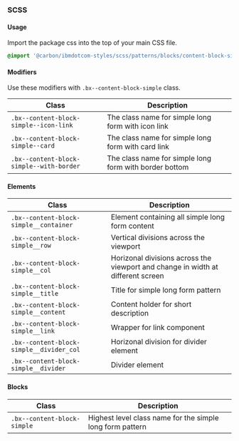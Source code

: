 ### SCSS

#### Usage

Import the package css into the top of your main CSS file.

```css
@import '@carbon/ibmdotcom-styles/scss/patterns/blocks/content-block-simple/index';
```

#### Modifiers

Use these modifiers with `.bx--content-block-simple` class.

| Class                                    | Description                                            |
| ---------------------------------------- | ------------------------------------------------------ |
| `.bx--content-block-simple--icon-link`   | The class name for simple long form with icon link     |
| `.bx--content-block-simple--card`        | The class name for simple long form with card link     |
| `.bx--content-block-simple--with-border` | The class name for simple long form with border bottom |

#### Elements

| Class                                    | Description                                                                     |
| ---------------------------------------- | ------------------------------------------------------------------------------- |
| `.bx--content-block-simple__container`   | Element containing all simple long form content                                 |
| `.bx--content-block-simple__row`         | Vertical divisions across the viewport                                          |
| `.bx--content-block-simple__col`         | Horizonal divisions across the viewport and change in width at different screen |
| `.bx--content-block-simple__title`       | Title for simple long form pattern                                              |
| `.bx--content-block-simple__content`     | Content holder for short description                                            |
| `.bx--content-block-simple__link`        | Wrapper for link component                                                      |
| `.bx--content-block-simple__divider_col` | Horizonal division for divider element                                          |
| `.bx--content-block-simple__divider`     | Divider element                                                                 |

#### Blocks

| Class                       | Description                                               |
| --------------------------- | --------------------------------------------------------- |
| `.bx--content-block-simple` | Highest level class name for the simple long form pattern |
